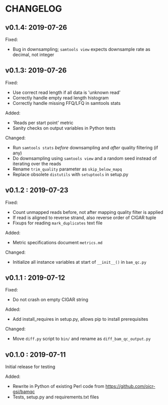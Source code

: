 CHANGELOG
=========

v0.1.4: 2019-07-26
------------------

Fixed:
- Bug in downsampling; `samtools view` expects downsample rate as decimal, not integer


v0.1.3: 2019-07-26
------------------

Fixed:
- Use correct read length if all data is 'unknown read'
- Correctly handle empty read length histogram
- Correctly handle missing FFQ/LFQ in samtools stats

Added:
- 'Reads per start point' metric
- Sanity checks on output variables in Python tests

Changed:
- Run `samtools stats` _before_ downsampling and _after_ quality filtering (if any)
- Do downsampling using `samtools view` and a random seed instead of iterating over the reads
- Rename `trim_quality` parameter as `skip_below_mapq`
- Replace obsolete `distutils` with `setuptools` in setup.py


v0.1.2 : 2019-07-23
-------------------

Fixed:
- Count unmapped reads before, not after mapping quality filter is applied
- If read is aligned to reverse strand, also reverse order of CIGAR tuple
- Fixups for reading `mark_duplicates` text file

Added:
- Metric specifications document `metrics.md`

Changed:
- Initialize all instance variables at start of `__init__()` in `bam_qc.py`

v0.1.1 : 2019-07-12
-------------------

Fixed:
- Do not crash on empty CIGAR string

Added:
- Add install_requires in setup.py, allows pip to install prerequisites

Changed:
- Move `diff.py` script to `bin/` and rename as `diff_bam_qc_output.py`

v0.1.0 : 2019-07-11
-------------------

Initial release for testing

Added:
- Rewrite in Python of existing Perl code from https://github.com/oicr-gsi/bamqc
- Tests, setup.py and requirements.txt files
